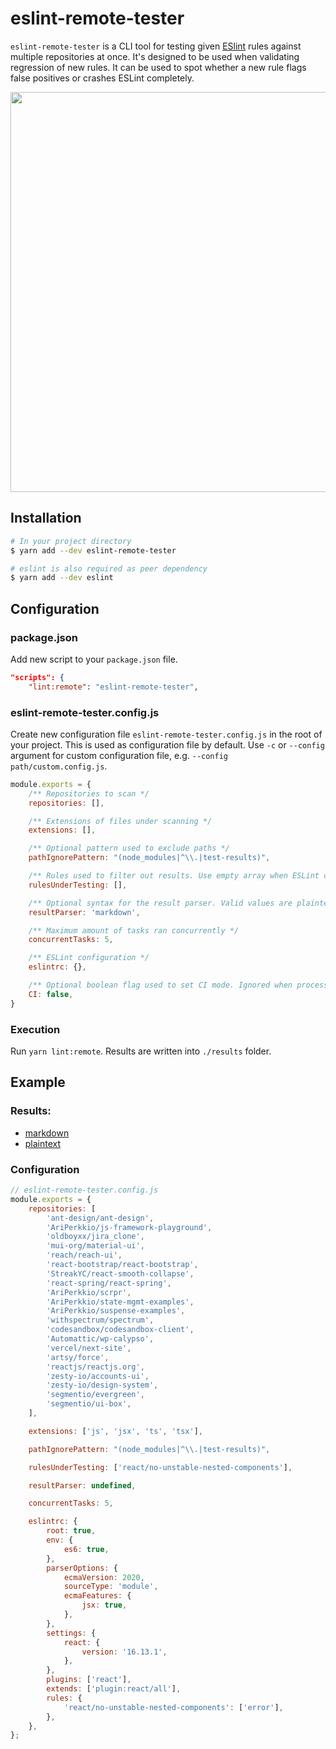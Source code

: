 # eslint-remote-tester

`eslint-remote-tester` is a CLI tool for testing given [ESlint](https://github.com/eslint/eslint) rules against multiple repositories at once. It's designed to be used when validating regression of new rules. It can be used to spot whether a new rule flags false positives or crashes ESLint completely.

<p align="center">
  <img width="640" src="https://raw.githubusercontent.com/AriPerkkio/eslint-remote-tester/HEAD/docs/demo.svg">
</p>

## Installation
```sh
# In your project directory
$ yarn add --dev eslint-remote-tester

# eslint is also required as peer dependency
$ yarn add --dev eslint
```

## Configuration
### package.json
Add new script to your `package.json` file.
```json
"scripts": {
    "lint:remote": "eslint-remote-tester",
```

### eslint-remote-tester.config.js
Create new configuration file `eslint-remote-tester.config.js` in the root of your project. This is used as configuration file by default. Use `-c` or `--config` argument for custom configuration file, e.g. `--config path/custom.config.js`.
```js
module.exports = {
    /** Repositories to scan */
    repositories: [],

    /** Extensions of files under scanning */
    extensions: [],

    /** Optional pattern used to exclude paths */
    pathIgnorePattern: "(node_modules|^\\.|test-results)",

    /** Rules used to filter out results. Use empty array when ESLint crashes are the only interest */
    rulesUnderTesting: [],

    /** Optional syntax for the result parser. Valid values are plaintext, markdown. Defaults to markdown on CLI, plaintext on CI */
    resultParser: 'markdown',

    /** Maximum amount of tasks ran concurrently */
    concurrentTasks: 5,

    /** ESLint configuration */
    eslintrc: {},

    /** Optional boolean flag used to set CI mode. Ignored when process.env.CI is set. */
    CI: false,
}
```

### Execution
Run `yarn lint:remote`. Results are written into `./results` folder.

## Example

### Results:

* [markdown](docs/results-markdown.md)
* [plaintext](docs/results-plaintext)

### Configuration

```js
// eslint-remote-tester.config.js
module.exports = {
    repositories: [
        'ant-design/ant-design',
        'AriPerkkio/js-framework-playground',
        'oldboyxx/jira_clone',
        'mui-org/material-ui',
        'reach/reach-ui',
        'react-bootstrap/react-bootstrap',
        'StreakYC/react-smooth-collapse',
        'react-spring/react-spring',
        'AriPerkkio/scrpr',
        'AriPerkkio/state-mgmt-examples',
        'AriPerkkio/suspense-examples',
        'withspectrum/spectrum',
        'codesandbox/codesandbox-client',
        'Automattic/wp-calypso',
        'vercel/next-site',
        'artsy/force',
        'reactjs/reactjs.org',
        'zesty-io/accounts-ui',
        'zesty-io/design-system',
        'segmentio/evergreen',
        'segmentio/ui-box',
    ],

    extensions: ['js', 'jsx', 'ts', 'tsx'],

    pathIgnorePattern: "(node_modules|^\\.|test-results)",

    rulesUnderTesting: ['react/no-unstable-nested-components'],

    resultParser: undefined,

    concurrentTasks: 5,

    eslintrc: {
        root: true,
        env: {
            es6: true,
        },
        parserOptions: {
            ecmaVersion: 2020,
            sourceType: 'module',
            ecmaFeatures: {
                jsx: true,
            },
        },
        settings: {
            react: {
                version: '16.13.1',
            },
        },
        plugins: ['react'],
        extends: ['plugin:react/all'],
        rules: {
            'react/no-unstable-nested-components': ['error'],
        },
    },
};
```
